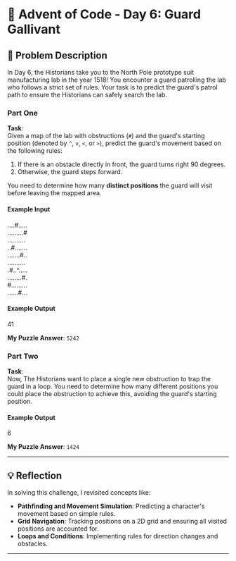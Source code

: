 # 🎄 Advent of Code - Day 6: Guard Gallivant

## 📝 Problem Description

In Day 6, the Historians take you to the North Pole prototype suit manufacturing lab in the year 1518! You encounter a guard patrolling the lab who follows a strict set of rules. Your task is to predict the guard's patrol path to ensure the Historians can safely search the lab.

### Part One

**Task**:  
Given a map of the lab with obstructions (`#`) and the guard's starting position (denoted by `^`, `v`, `<`, or `>`), predict the guard's movement based on the following rules:

1. If there is an obstacle directly in front, the guard turns right 90 degrees.
2. Otherwise, the guard steps forward.

You need to determine how many **distinct positions** the guard will visit before leaving the mapped area.

#### Example Input
....#.....  
.........#  
..........  
..#.......  
.......#..  
..........  
.#..^.....  
........#.  
#.........  
......#...  

#### Example Output
41


**My Puzzle Answer**: `5242`

### Part Two

**Task**:  
Now, The Historians want to place a single new obstruction to trap the guard in a loop. You need to determine how many different positions you could place the obstruction to achieve this, avoiding the guard's starting position.

#### Example Output
6


**My Puzzle Answer**: `1424`

---

## 💡 Reflection

In solving this challenge, I revisited concepts like:

- **Pathfinding and Movement Simulation**: Predicting a character's movement based on simple rules.
- **Grid Navigation**: Tracking positions on a 2D grid and ensuring all visited positions are accounted for.
- **Loops and Conditions**: Implementing rules for direction changes and obstacles.

---

